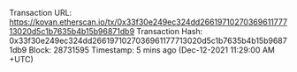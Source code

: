 Transaction URL: https://kovan.etherscan.io/tx/0x33f30e249ec324dd2661971027036961177713020d5c1b7635b4b15b96871db9
Transaction Hash:  0x33f30e249ec324dd2661971027036961177713020d5c1b7635b4b15b96871db9
Block: 28731595
Timestamp: 5 mins ago (Dec-12-2021 11:29:00 AM +UTC)
